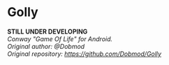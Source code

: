 # Golly
**STILL UNDER DEVELOPING**<br>
*Conway "Game Of Life" for Android.<br>
Original author: @Dobmod<br>
Original repository: https://github.com/Dobmod/Golly*
